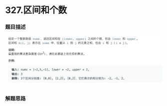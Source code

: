# 327.区间和个数   
### 题目描述   

![image-20191008121541066](README.assets/image-20191008121541066.png)

### 解题思路

